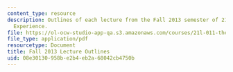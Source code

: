 ```yaml
---
content_type: resource
description: Outlines of each lecture from the Fall 2013 semester of 21L.011 The Film
  Experience.
file: https://ol-ocw-studio-app-qa.s3.amazonaws.com/courses/21l-011-the-film-experience-fall-2013/08e30130958be2b4eb2a68042cb4750b_MIT21L_011F13_lec_outlines.pdf
file_type: application/pdf
resourcetype: Document
title: Fall 2013 Lecture Outlines
uid: 08e30130-958b-e2b4-eb2a-68042cb4750b
---
```

